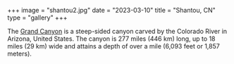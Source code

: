 +++
image = "shantou2.jpg"
date = "2023-03-10"
title = "Shantou, CN"
type = "gallery"
+++

The [Grand Canyon](https://en.wikipedia.org/w/index.php?title=Grand_Canyon&oldid=952699432)
is a steep-sided canyon carved by the Colorado River in Arizona, United States.
The canyon is 277 miles (446 km) long, up to 18 miles (29 km) wide and attains a depth of over a mile (6,093 feet or 1,857 meters).
